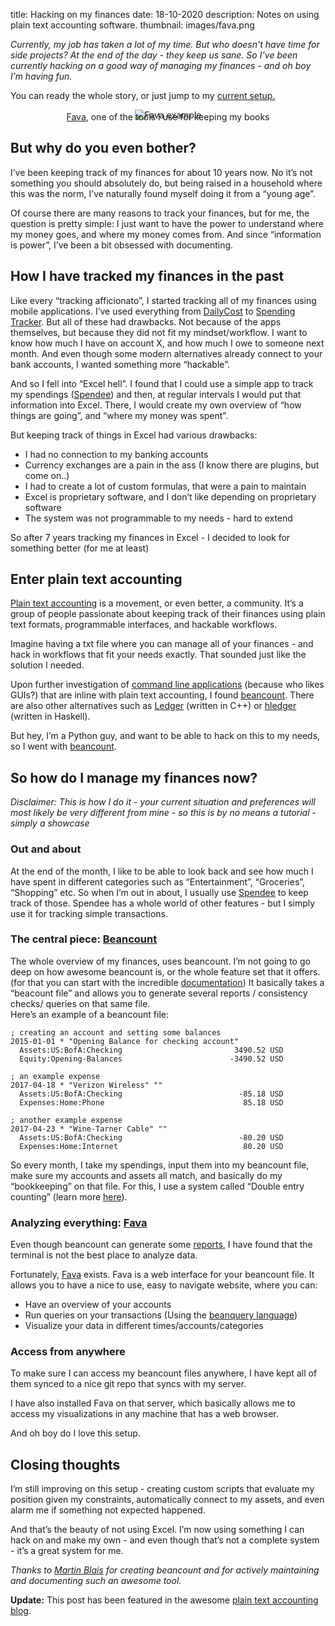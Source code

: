 title: Hacking on my finances
date: 18-10-2020 
description: Notes on using plain text accounting software.
thumbnail: images/fava.png

*Currently, my job has taken a lot of my time. But who doesn't have time for side projects? At the end of the day - they keep us sane. So I’ve been currently hacking on a good way of managing my finances - and oh boy I’m having fun.* 

You can ready the whole story, or just jump to my [current setup.](#so-how-do-i-manage-my-finances-now) 

<center>
<img src="{static}/images/fava.png" alt="Fava example" style="max-width: 100%; margin-bottom: -1em">
<figcaption><a href='https://beancount.github.io/fava/' target='_blank'>Fava</a>, one of the tools I use for keeping my books</figcaption>
</center>

## But why do you even bother? 

I’ve been keeping track of my finances for about 10 years now. No it’s not something you should absolutely do, but being raised in a household where this was the norm, I’ve naturally found myself doing it from a “young age”. 

Of course there are many reasons to track your finances, but for me, the question is pretty simple: I just want to have the power to understand where my money goes, and where my money comes from. And since “information is power”, I’ve been a bit obsessed with documenting. 

## How I have tracked my finances in the past

Like every “tracking afficionato”, I started tracking all of my finances using mobile applications. I’ve used everything from [DailyCost](https://apps.apple.com/us/app/dailycost-expense-tracker/id566587079) to [Spending Tracker](https://apps.apple.com/us/app/spending-tracker/id548615579). But all of these had drawbacks. Not because of the apps themselves, but because they did not fit my mindset/workflow. I want to know how much I have on account X, and how much I owe to someone next month. And even though some modern alternatives already connect to your bank accounts, I wanted something more “hackable”. 

And so I fell into “Excel hell”. I found that I could use a simple app to track my spendings ([Spendee](https://www.spendee.com/)) and then, at regular intervals I would put that information into Excel. There, I would create my own overview of “how things are going”, and “where my money was spent”. 

But keeping track of things in Excel had various drawbacks:

- I had no connection to my banking accounts 
- Currency exchanges are a pain in the ass (I know there are plugins, but come on..)
- I had to create a lot of custom formulas, that were a pain to maintain
- Excel is proprietary software, and I don’t like depending on proprietary software
- The system was not programmable to my needs - hard to extend

So after 7 years tracking my finances in Excel - I decided to look for something better (for me at least)

## Enter plain text accounting

[Plain text accounting](https://plaintextaccounting.org/) is a movement, or even better, a community. It’s a group of people passionate about keeping track of their finances using plain text formats, programmable interfaces, and hackable workflows. 

Imagine having a txt file where you can manage all of your finances - and hack in workflows that fit your needs exactly. That sounded just like the solution I needed.

Upon further investigation of [command line applications](https://plaintextaccounting.org/#plain-text-accounting-apps) (because who likes GUIs?) that are inline with plain text accounting, I found [beancount](https://beancount.github.io/). There are also other alternatives such as [Ledger](https://www.ledger-cli.org/) (written in C++) or [hledger](https://hledger.org/) (written in Haskell). 

But hey, I’m a Python guy, and want to be able to hack on this to my needs, so I went with [beancount](https://beancount.github.io/).

## So how do I manage my finances now? 

*Disclaimer: This is how I do it - your current situation and preferences will most likely be very different from mine - so this is by no means a tutorial - simply a showcase*

### Out and about

At the end of the month, I like to be able to look back and see how much I have spent in different categories such as “Entertainment”, “Groceries”, “Shopping” etc. So when I’m out in about, I usually use [Spendee](https://www.spendee.com/) to keep track of those. Spendee has a whole world of other features - but I simply use it for tracking simple transactions.

### The central piece: [Beancount](https://beancount.github.io/docs/)

The whole overview of my finances, uses beancount. I’m not going to go deep on how awesome beancount is, or the whole feature set that it offers. (for that you can start with the incredible [documentation](https://beancount.github.io/docs/))
It basically takes a “beacount file” and allows you to generate several reports / consistency checks/ queries on that same file.  
Here’s an example of a beancount file:

```
; creating an account and setting some balances
2015-01-01 * "Opening Balance for checking account"
  Assets:US:BofA:Checking                         3490.52 USD
  Equity:Opening-Balances                        -3490.52 USD

; an example expense
2017-04-18 * "Verizon Wireless" ""
  Assets:US:BofA:Checking                          -85.18 USD
  Expenses:Home:Phone                               85.18 USD

; another example expense
2017-04-23 * "Wine-Tarner Cable" ""
  Assets:US:BofA:Checking                          -80.20 USD
  Expenses:Home:Internet                            80.20 USD
```

So every month, I take my spendings, input them into my beancount file, make sure my accounts and assets all match, and basically do my “bookkeeping” on that file. For this, I use a system called “Double entry counting” (learn more [here](https://beancount.github.io/docs/the_double_entry_counting_method.html)). 

### Analyzing everything: [Fava](https://beancount.github.io/fava/)

Even though beancount can generate some [reports](https://beancount.github.io/docs/running_beancount_and_generating_reports.html#tools), I have found that the terminal is not the best place to analyze data. 

Fortunately, [Fava](https://beancount.github.io/fava/) exists. Fava is a web interface for your beancount file. It allows you to have a nice to use, easy to navigate website, where you can:

- Have an overview of your accounts
- Run queries on your transactions (Using the [beanquery language](http://aumayr.github.io/beancount-sql-queries/))
- Visualize your data in different times/accounts/categories


### Access from anywhere

To make sure I can access my beancount files anywhere, I have kept all of them synced to a nice git repo that syncs with my server. 

I have also installed Fava on that server, which basically allows me to access my visualizations in any machine that has a web browser. 

And oh boy do I love this setup. 

## Closing thoughts

I’m still improving on this setup - creating custom scripts that evaluate my position given my constraints, automatically connect to my assets, and even alarm me if something not expected happened. 

And that’s the beauty of not using Excel. I’m now using something I can hack on and make my own - and even though that’s not a complete system - it’s a great system for me. 




*Thanks to [Martin Blais](https://github.com/blais) for creating beancount and for actively maintaining and documenting such an awesome tool.*


**Update:** This post has been featured in the awesome <a href="https://plaintextaccounting.org/#articles-blog-posts" target="_blank">plain text accounting blog</a>.
